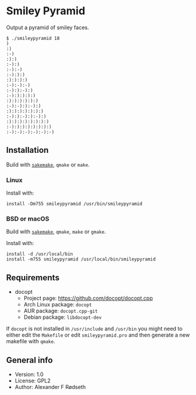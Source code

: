 # Smiley Pyramid

Output a pyramid of smiley faces.

```
$ ./smileypyramid 18
)
:)
:-)
:):)
:-):)
:-):-)
:-):):)
:):):):)
:-):-):-)
:-):):-):)
:-):):):):)
:):):):):):)
:-):-):):-):)
:):):):):):):)
:-):):-):):-):)
:):):):):):):):)
:-):):):):):):):)
:-):-):-):-):-):-)
```

## Installation

Build with [`sakemake`](https://github.com/xyproto/sakemake), `qmake` or `make`.

### Linux

Install with:

    install -Dm755 smileypyramid /usr/bin/smileypyramid

### BSD or macOS

Build with [`sakemake`](https://github.com/xyproto/sakemake), `qmake`, `make` or `gmake`.

Install with:

    install -d /usr/local/bin
    install -m755 smileypyramid /usr/local/bin/smileypyramid

## Requirements

* docopt
  - Project page: https://github.com/docopt/docopt.cpp
  - Arch Linux package: `docopt`
  - AUR package: `docopt.cpp-git`
  - Debian package: `libdocopt-dev`

If `docopt` is not installed in `/usr/include` and `/usr/bin` you might need to either edit the `Makefile` or edit `smileypyramid.pro` and then generate a new makefile with `qmake`.

## General info

* Version: 1.0
* License: GPL2
* Author: Alexander F Rødseth
